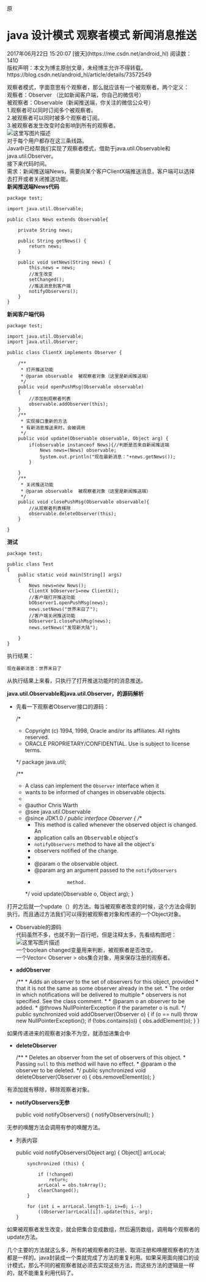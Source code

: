 <div class="blog-content-box">

<div class="article-header-box">

<div class="article-header">

<div class="article-title-box"><span class="article-type type-1 float-left">原</span>

# java 设计模式 观察者模式 新闻消息推送

</div>

<div class="article-info-box">

<div class="article-bar-top"><span class="time">2017年06月22日 15:20:07</span> [彼天](https://me.csdn.net/android_hl) <span class="read-count">阅读数：1410</span></div>

</div>

</div>

</div>

<article class="baidu_pl">

<div id="article_content" class="article_content clearfix csdn-tracking-statistics" data-pid="blog" data-mod="popu_307" data-dsm="post">

<div class="article-copyright">版权声明：本文为博主原创文章，未经博主允许不得转载。 https://blog.csdn.net/android_hl/article/details/73572549</div>

<link rel="stylesheet" href="https://csdnimg.cn/release/phoenix/template/css/ck_htmledit_views-f57960eb32.css">

<div id="content_views" class="markdown_views">

观察者模式，字面意思有个观察者，那么就应该有一个被观察者。两个定义：  
观察者：Observer （比如新闻客户端，你自己的微信号）  
被观察者：Observable（新闻推送端，你关注的微信公众号）  
1.观察者可以同时订阅多个被观察者。  
2.被观察者可以同时被多个观察者订阅。  
3.被观察者发生改变时会影响到所有的观察者。  
![这里写图片描述](https://img-blog.csdn.net/20140420130751265?watermark/2/text/aHR0cDovL2Jsb2cuY3Nkbi5uZXQvbG1qNjIzNTY1Nzkx/font/5a6L5L2T/fontsize/400/fill/I0JBQkFCMA==/dissolve/70/gravity/Center)  
对于每个用户都存在这三条线路。  
Java中已经帮我们实现了观察者模式，借助于java.util.Observable和java.util.Observer。  
接下来代码时间。  
需求：新闻推送端News，需要向某个客户ClientX端推送消息，客户端可以选择去打开或者关闭推送功能。  
**新闻推送端News代码**

    package test;

    import java.util.Observable;

    public class News extends Observable{

        private String news;

        public String getNews() {
            return news;
        }

        public void setNews(String news) {
            this.news = news;
            //发生改变
            setChanged();
            //推送消息到客户端
            notifyObservers();
        }
    }

**新闻客户端代码**

    package test;

    import java.util.Observable;
    import java.util.Observer;

    public class ClientX implements Observer {

        /**
         * 打开推送功能
         * @param observable  被观察者对象（这里是新闻推送端）
         */
        public void openPushMsg(Observable observable)  
        {  
            //添加到观察者列表
            observable.addObserver(this);  
        } 
        /**
         * 实现接口重新的方法
         * 有新消息推送来时，会被调用
         */
        public void update(Observable observable, Object arg) {
            if(observable instanceof News){//判断是否来自新闻推送端
                News news=(News) observable;
                System.out.println("现在最新消息："+news.getNews());
            }

        }
        /**
         * 关闭推送功能
         * @param observable  被观察者对象（这里是新闻推送端）
         */
        public void closePushMsg(Observable observable){
            //从观察者列表移除
            observable.deleteObserver(this);
        }

    }

**测试**

    package test;

    public class Test  
    {  
        public static void main(String[] args)  
        {  
            News news=new News();
            ClientX bObserver1=new ClientX();
            //客户端打开推送功能
            bObserver1.openPushMsg(news);
            news.setNews("世界末日了");
            //客户端关闭推送功能
            bObserver1.closePushMsg(news);
            news.setNews("发现新大陆");

        }  
    }

执行结果：

    现在最新消息：世界末日了

从执行结果上来看，只执行了打开推送功能时的消息推送。

**java.util.Observable和java.util.Observer，的源码解析**

*   先看一下观察者Observer接口的源码：

    /*
     * Copyright (c) 1994, 1998, Oracle and/or its affiliates. All rights reserved.
     * ORACLE PROPRIETARY/CONFIDENTIAL. Use is subject to license terms.

     */
    package java.util;

    /**
     * A class can implement the <code>Observer</code> interface when it
     * wants to be informed of changes in observable objects.
     *
     * @author  Chris Warth
     * @see     java.util.Observable
     * @since   JDK1.0
     */
    public interface Observer {
        /**
         * This method is called whenever the observed object is changed. An
         * application calls an <tt>Observable</tt> object's
         * <code>notifyObservers</code> method to have all the object's
         * observers notified of the change.
         *
         * @param   o     the observable object.
         * @param   arg   an argument passed to the <code>notifyObservers</code>
         *                 method.
         */
        void update(Observable o, Object arg);
    }

打开之后就一个update（）的方法。每当被观察者改变的时候，这个方法会得到执行。而且通过方法我们可以得到被观察者对象和传递的一个Object对象。

*   Observable的源码  
    代码虽然不多，也就不到一百行吧，但是注释太多，先看结构图吧：  
    ![这里写图片描述](https://img-blog.csdn.net/20170622145402404?watermark/2/text/aHR0cDovL2Jsb2cuY3Nkbi5uZXQvYW5kcm9pZF9obA==/font/5a6L5L2T/fontsize/400/fill/I0JBQkFCMA==/dissolve/70/gravity/SouthEast)  
    一个boolean changed变量用来判断，被观察者是否改变。  
    一个Vector< Observer > obs集合对象，用来保存注册的观察者。
*   **addObserver**

    /**
         * Adds an observer to the set of observers for this object, provided
         * that it is not the same as some observer already in the set.
         * The order in which notifications will be delivered to multiple
         * observers is not specified. See the class comment.
         *
         * @param   o   an observer to be added.
         * @throws NullPointerException   if the parameter o is null.
         */
        public synchronized void addObserver(Observer o) {
            if (o == null)
                throw new NullPointerException();
            if (!obs.contains(o)) {
                obs.addElement(o);
            }
        }

如果传递进来的观察者对象不为空，就添加进集合中

*   **deleteObserver**

     /**
         * Deletes an observer from the set of observers of this object.
         * Passing <CODE>null</CODE> to this method will have no effect.
         * @param   o   the observer to be deleted.
         */
        public synchronized void deleteObserver(Observer o) {
            obs.removeElement(o);
        }

有添加就有移除，移除观察者对象。

*   **notifyObservers无参**

    public void notifyObservers() {
            notifyObservers(null);
        }

无参的唤醒方法会调用有参的唤醒方法。

*   列表内容

     public void notifyObservers(Object arg) {
            Object[] arrLocal;

            synchronized (this) {

                if (!changed)
                    return;
                arrLocal = obs.toArray();
                clearChanged();
            }

            for (int i = arrLocal.length-1; i>=0; i--)
                ((Observer)arrLocal[i]).update(this, arg);
        }

如果被观察者发生改变，就会把集合变成数组，然后遍历数组，调用每个观察者的update方法。

几个主要的方法就这么多，所有的被观察者的注册、取消注册和唤醒观察者的方法都是一样的。java封装成一个类就完成了方法的重复利用。如果采用面向接口的设计模式，那么不同的被观察者就必须去实现这些方法，而这些方法的逻辑是一样的，就不能重复利用代码了。

</div>

<link href="https://csdnimg.cn/release/phoenix/mdeditor/markdown_views-258a4616f7.css" rel="stylesheet"></div>

</article>

</div>
